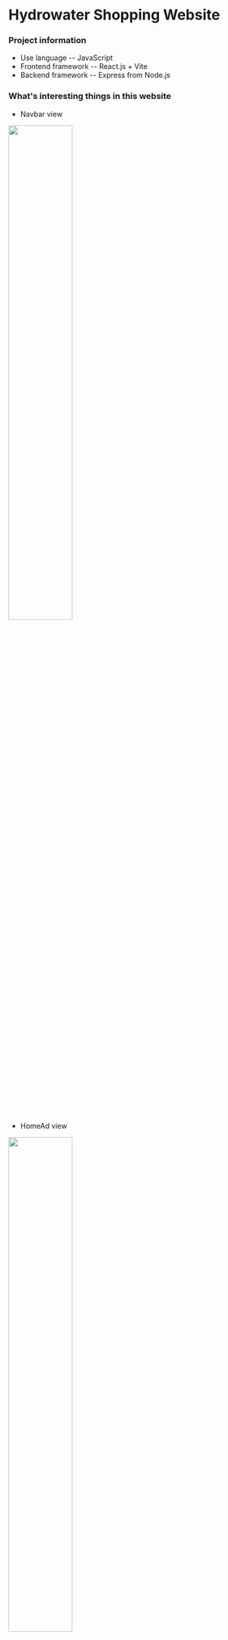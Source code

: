 # Hydrowater Shopping Website

### Project information

* Use language -- JavaScript
* Frontend framework -- React.js + Vite
* Backend framework -- Express from Node.js

### What's interesting things in this website

* Navbar view
<img height="50%" src="https://github.com/user-attachments/assets/f249769c-d1be-4cfd-abff-e344c02bd24e" />

* HomeAd view
<img height="50%" src="https://github.com/user-attachments/assets/1fcc30ae-5283-4b83-8a39-d80cffd8c0de" />

* HomeItems view
<img height="100%" src="https://github.com/user-attachments/assets/9007d49a-1dd1-4ce9-9eb0-e4674d9a62ba" />